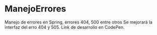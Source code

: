 # ManejoErrores
Manejo de errores en Spring, errores 404, 500 entre otros
Se mejorarà  la interfaz del erro 404 y 505.
Link de desarrollo en CodePen.
